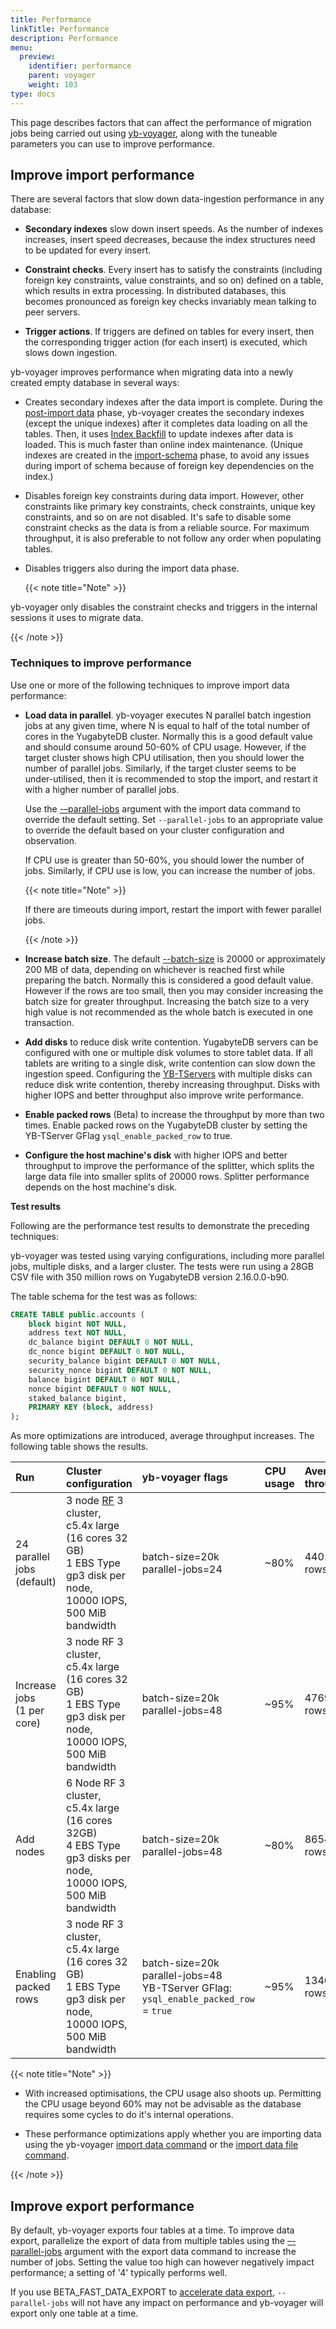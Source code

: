 ```yaml
---
title: Performance
linkTitle: Performance
description: Performance
menu:
  preview:
    identifier: performance
    parent: voyager
    weight: 103
type: docs
---
```


This page describes factors that can affect the performance of migration jobs being carried out using [yb-voyager](https://github.com/yugabyte/yb-voyager), along with the tuneable parameters you can use to improve performance.

## Improve import performance

There are several factors that slow down data-ingestion performance in any database:

- **Secondary indexes** slow down insert speeds. As the number of indexes increases, insert speed decreases, because the index structures need to be updated for every insert.

- **Constraint checks**. Every insert has to satisfy the constraints (including foreign key constraints, value constraints, and so on) defined on a table, which results in extra processing. In distributed databases, this becomes pronounced as foreign key checks invariably mean talking to peer servers.

- **Trigger actions**. If triggers are defined on tables for every insert, then the corresponding trigger action (for each insert) is executed, which slows down ingestion.

yb-voyager improves performance when migrating data into a newly created empty database in several ways:

- Creates secondary indexes after the data import is complete. During the [post-import data](../migrate-steps/#import-indexes-and-triggers) phase, yb-voyager creates the secondary indexes (except the unique indexes) after it completes data loading on all the tables. Then, it uses [Index Backfill](https://github.com/yugabyte/yugabyte-db/blob/master/architecture/design/online-index-backfill.md) to update indexes after data is loaded. This is much faster than online index maintenance. (Unique indexes are created in the [import-schema](../migrate-steps/#import-schema) phase, to avoid any issues during import of schema because of foreign key dependencies on the index.)

- Disables foreign key constraints during data import. However, other constraints like primary key constraints, check constraints, unique key constraints, and so on are not disabled. It's safe to disable some constraint checks as the data is from a reliable source. For maximum throughput, it is also preferable to not follow any order when populating tables.

- Disables triggers also during the import data phase.

  {{< note title="Note" >}}

yb-voyager only disables the constraint checks and triggers in the internal sessions it uses to migrate data.

  {{< /note >}}

### Techniques to improve performance

Use one or more of the following techniques to improve import data performance:

- **Load data in parallel**. yb-voyager executes N parallel batch ingestion jobs at any given time, where N is equal to half of the total number of cores in the YugabyteDB cluster. Normally this is a good default value and should consume around 50-60% of CPU usage. However, if the target cluster shows high CPU utilisation, then you should lower the number of parallel jobs. Similarly, if the target cluster seems to be under-utilised, then it is recommended to stop the import, and restart it with a higher number of parallel jobs.

  Use the [-–parallel-jobs](../reference/yb-voyager-cli/#parallel-jobs) argument with the import data command to override the default setting. Set `--parallel-jobs` to an appropriate value to override the default based on your cluster configuration and observation.

  If CPU use is greater than 50-60%, you should lower the number of jobs. Similarly, if CPU use is low, you can increase the number of jobs.

   {{< note title="Note" >}}

   If there are timeouts during import, restart the import with fewer parallel jobs.

   {{< /note >}}

- **Increase batch size**. The default [--batch-size](../reference/yb-voyager-cli/#batch-size) is 20000 or approximately 200 MB of data, depending on whichever is reached first while preparing the batch. Normally this is considered a good default value. However if the rows are too small, then you may consider increasing the batch size for greater throughput. Increasing the batch size to a very high value is not recommended as the whole batch is executed in one transaction.

- **Add disks** to reduce disk write contention. YugabyteDB servers can be configured with one or multiple disk volumes to store tablet data. If all tablets are writing to a single disk, write contention can slow down the ingestion speed. Configuring the [YB-TServers](../../reference/configuration/yb-tserver/) with multiple disks can reduce disk write contention, thereby increasing throughput. Disks with higher IOPS and better throughput also improve write performance.

- **Enable packed rows** (Beta) to increase the throughput by more than two times. Enable packed rows on the YugabyteDB cluster by setting the YB-TServer GFlag `ysql_enable_packed_row` to true.

- **Configure the host machine's disk** with higher IOPS and better throughput to improve the performance of the splitter, which splits the large data file into smaller splits of 20000 rows. Splitter performance depends on the host machine's disk.

**Test results**

Following are the performance test results to demonstrate the preceding techniques:

yb-voyager was tested using varying configurations, including more parallel jobs, multiple disks, and a larger cluster. The tests were run using a 28GB CSV file with 350 million rows on YugabyteDB version 2.16.0.0-b90.

The table schema for the test was as follows:

```sql
CREATE TABLE public.accounts (
    block bigint NOT NULL,
    address text NOT NULL,
    dc_balance bigint DEFAULT 0 NOT NULL,
    dc_nonce bigint DEFAULT 0 NOT NULL,
    security_balance bigint DEFAULT 0 NOT NULL,
    security_nonce bigint DEFAULT 0 NOT NULL,
    balance bigint DEFAULT 0 NOT NULL,
    nonce bigint DEFAULT 0 NOT NULL,
    staked_balance bigint,
    PRIMARY KEY (block, address)
);
```

As more optimizations are introduced, average throughput increases. The following table shows the results.

| Run | Cluster configuration | yb-voyager flags | CPU usage | Average throughput |
| :-- | :-------------------- | :--------------- | :-------- | :----------------- |
| 24 parallel jobs (default) | 3 node [RF](../../architecture/docdb-replication/replication/#replication-factor) 3 cluster,<br> c5.4x large (16 cores 32 GB) <br> 1 EBS Type gp3 disk per node,<br> 10000 IOPS,<br> 500 MiB bandwidth | batch-size=20k<br>parallel-jobs=24 | ~80% | 44014 rows/sec |
| Increase jobs<br>(1 per core) | 3 node RF 3 cluster,<br> c5.4x large (16 cores 32 GB) <br> 1 EBS Type gp3 disk per node,<br> 10000 IOPS,<br> 500 MiB bandwidth | batch-size=20k<br>parallel-jobs=48 | ~95% | 47696 rows/sec |
| Add nodes | 6 Node RF 3 cluster,<br> c5.4x large (16 cores 32GB) <br> 4 EBS Type gp3 disks per node,<br> 10000 IOPS,<br> 500 MiB bandwidth | batch-size=20k<br>parallel-jobs=48 | ~80% | 86547 rows/sec |
| Enabling packed rows | 3 node RF 3 cluster,<br> c5.4x large (16 cores 32 GB) <br> 1 EBS Type gp3 disk per node,<br> 10000 IOPS,<br> 500 MiB bandwidth | batch-size=20k<br>parallel-jobs=48<br>YB-TServer GFlag: `ysql_enable_packed_row` = `true` | ~95% | 134048 rows/sec |

{{< note title="Note" >}}

- With increased optimisations, the CPU usage also shoots up. Permitting the CPU usage beyond 60% may not be advisable as the database requires some cycles to do it's internal operations.

- These performance optimizations apply whether you are importing data using the yb-voyager [import data command](../migrate-steps/#import-data) or the [import data file command](../migrate-steps/#import-data-file).

{{< /note >}}

## Improve export performance

By default, yb-voyager exports four tables at a time. To improve data export, parallelize the export of data from multiple tables using the [–-parallel-jobs](../reference/yb-voyager-cli/#parallel-jobs) argument with the export data command to increase the number of jobs. Setting the value too high can however negatively impact performance; a setting of '4' typically performs well.

If you use BETA_FAST_DATA_EXPORT to [accelerate data export](../migrate-steps/#accelerate-data-export-for-mysql-and-oracle), `--parallel-jobs` will not have any impact on performance and yb-voyager will export only one table at a time.
